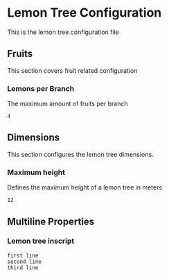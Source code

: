 # Lemon Tree Configuration

This is the lemon tree configuration file

## Fruits

This section covers fruit related configuration

### Lemons per Branch

The maximum amount of fruits per branch

``` property tree.branch.fruits.max
4
```

## Dimensions

This section configures the lemon tree dimensions.

### Maximum height

Defines the maximum height of a lemon tree in meters

``` property tree.dimension.height.max
12
```

## Multiline Properties

### Lemon tree inscript

``` property tree.inscript
first line
second line
third line
```
